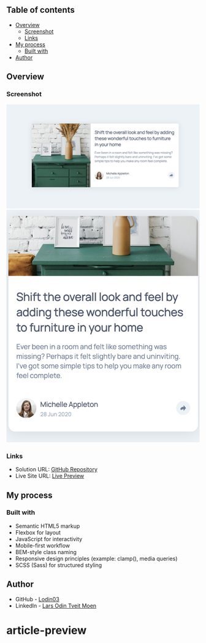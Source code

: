 ## Table of contents
- [Overview](#overview)
  - [Screenshot](#screenshot)
  - [Links](#links)
- [My process](#my-process)
  - [Built with](#built-with)
- [Author](#author)

## Overview

### Screenshot
![Article Preview (Desktop)](images/webpage_desktop.png)  
![Article Preview (Mobile)](images/webpage_mobile.png)

### Links
- Solution URL: [GitHub Repository](https://github.com/Lodin03/article-preview)
- Live Site URL: [Live Preview](https://lodin03.github.io/article-preview/)

## My process

### Built with

- Semantic HTML5 markup
- Flexbox for layout
- JavaScript for interactivity
- Mobile-first workflow
- BEM-style class naming
- Responsive design principles (example: clamp(), media queries)
- SCSS (Sass) for structured styling

## Author

- GitHub - [Lodin03](https://github.com/Lodin03)
- LinkedIn - [Lars Odin Tveit Moen](https://www.linkedin.com/in/lars-odin-tveit-moen-736600260/)

# article-preview
